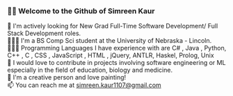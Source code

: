 ### 👋🏻 Welcome to the Github of Simreen Kaur

🎯 I'm actively looking for New Grad Full-Time Software Development/ Full Stack Development roles.
<br />👩🏻‍🎓 I'm a BS Comp Sci student at the University of Nebraska - Lincoln.
<br />👩🏻‍💻 Programming Languages I have experience with are C# , Java , Python, C++ , C , CSS , JavaScript , HTML , jQuery, ANTLR, Haskel, Prolog, Unix
<br />👯 I would love to contribute in projects involving software engineering or ML especially in the field of education, biology and medicine.
<br />🎨 I'm a creative person and love painting!
<br />📫 You can reach me at simreen.kaur1107@gmail.com



